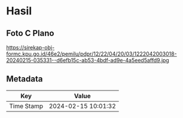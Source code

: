 # Hasil

## Foto C Plano

https://sirekap-obj-formc.kpu.go.id/46e2/pemilu/pdpr/12/22/04/20/03/1222042003018-20240215-035331--d6efb15c-ab53-4bdf-ad9e-4a5eed5affd9.jpg


## Metadata

| Key        | Value               |
| ---------- | ------------------- |
| Time Stamp | 2024-02-15 10:01:32 |



